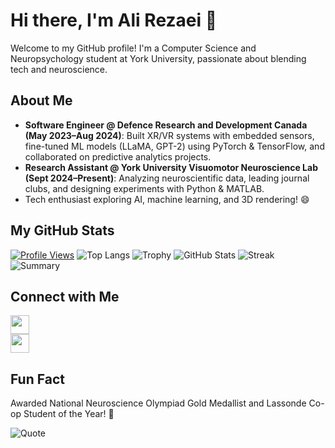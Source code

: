 # Hi there, I'm Ali Rezaei 👋

Welcome to my GitHub profile! I'm a Computer Science and Neuropsychology student at York University, passionate about blending tech and neuroscience.

## About Me
- **Software Engineer @ Defence Research and Development Canada (May 2023–Aug 2024)**: Built XR/VR systems with embedded sensors, fine-tuned ML models (LLaMA, GPT-2) using PyTorch & TensorFlow, and collaborated on predictive analytics projects.  
- **Research Assistant @ York University Visuomotor Neuroscience Lab (Sept 2024–Present)**: Analyzing neuroscientific data, leading journal clubs, and designing experiments with Python & MATLAB.  
- Tech enthusiast exploring AI, machine learning, and 3D rendering! 😄

## My GitHub Stats
[![Profile Views](https://komarev.com/ghpvc/?username=AliRezaei-Code&color=blue&style=flat)](https://github.com/antonkomarev/github-profile-views-counter)
![Top Langs](https://github-readme-stats.vercel.app/api/top-langs/?username=AliRezaei-Code&hide=javascript,html&layout=compact&theme=dark)
![Trophy](https://github-profile-trophy.vercel.app/?username=AliRezaei-Code&theme=onedark)
![GitHub Stats](https://github-readme-stats.vercel.app/api?username=AliRezaei-Code&show_icons=true&theme=dark)
![Streak](https://github-readme-streak-stats.herokuapp.com/?user=yourusername&theme=dark)
![Summary](https://github-profile-summary-cards.vercel.app/api/cards/profile-details?username=AliRezaei-Code&theme=dark)


## Connect with Me
[<img src="https://img.icons8.com/color/48/000000/linkedin.png" width="30"/>](https://www.linkedin.com/in/ali-r-652a79170/)  
[<img src="https://img.icons8.com/color/48/000000/email.png" width="30"/>](mailto:ali0rezaei0@gmail.com)

## Fun Fact
Awarded National Neuroscience Olympiad Gold Medallist and Lassonde Co-op Student of the Year! 🌟


![Quote](https://quotes-github-readme.vercel.app/api?type=horizontal&theme=dark)
